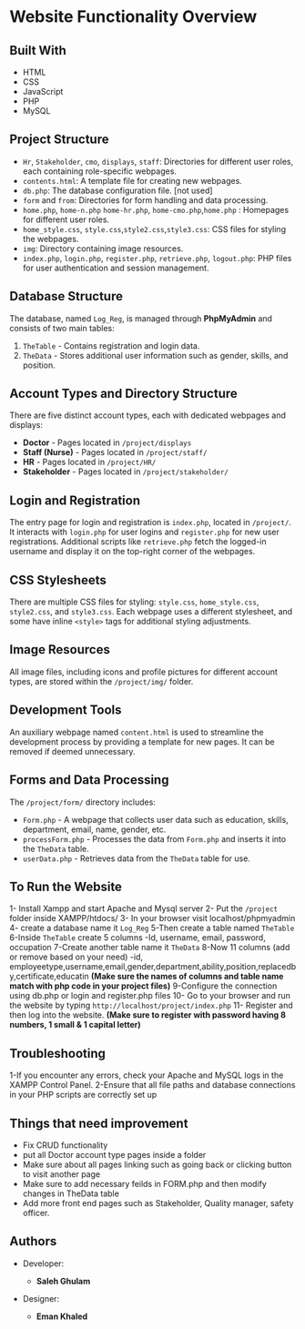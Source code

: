 # Website Functionality Overview



## Built With
- HTML
- CSS
- JavaScript
- PHP
- MySQL

## Project Structure
- `Hr`, `Stakeholder`, `cmo`, `displays`, `staff`: Directories for different user roles, each containing role-specific webpages.
- `contents.html`: A template file for creating new webpages.
- `db.php`: The database configuration file. [not used]
- `form` and `from`: Directories for form handling and data processing.
- `home.php`, `home-n.php` `home-hr.php`, `home-cmo.php`,`home.php` : Homepages for different user roles.
- `home_style.css`, `style.css`,`style2.css`,`style3.css`: CSS files for styling the webpages.
- `img`: Directory containing image resources.
- `index.php`, `login.php`, `register.php`, `retrieve.php`, `logout.php`: PHP files for user authentication and session management.

## Database Structure
The database, named `Log_Reg`, is managed through **PhpMyAdmin** and consists of two main tables:
1. `TheTable` - Contains registration and login data.
2. `TheData` - Stores additional user information such as gender, skills, and position.

## Account Types and Directory Structure
There are five distinct account types, each with dedicated webpages and displays:
- **Doctor** - Pages located in `/project/displays`
- **Staff (Nurse)** - Pages located in `/project/staff/`
- **HR** - Pages located in `/project/HR/`
- **Stakeholder** - Pages located in `/project/stakeholder/`

## Login and Registration
The entry page for login and registration is `index.php`, located in `/project/`. It interacts with `login.php` for user logins and `register.php` for new user registrations. Additional scripts like `retrieve.php` fetch the logged-in username and display it on the top-right corner of the webpages.

## CSS Stylesheets
There are multiple CSS files for styling: `style.css`, `home_style.css`, `style2.css`, and `style3.css`. Each webpage uses a different stylesheet, and some have inline `<style>` tags for additional styling adjustments.

## Image Resources
All image files, including icons and profile pictures for different account types, are stored within the `/project/img/` folder.

## Development Tools
An auxiliary webpage named `content.html` is used to streamline the development process by providing a template for new pages. It can be removed if deemed unnecessary.

## Forms and Data Processing
The `/project/form/` directory includes:
- `Form.php` - A webpage that collects user data such as education, skills, department, email, name, gender, etc.
- `processForm.php` - Processes the data from `Form.php` and inserts it into the `TheData` table.
- `userData.php` - Retrieves data from the `TheData` table for use.


## To Run the Website
1- Install Xampp and start Apache and Mysql server
2- Put the `/project` folder inside XAMPP/htdocs/
3- In your browser visit localhost/phpmyadmin
4- create a database name it `Log_Reg`
5-Then create a table named `TheTable`
6-Inside `TheTable` create 5 columns
    -Id, username, email, password, occupation
7-Create another table name it `TheData`
8-Now 11 columns (add or remove based on your need)
    -id, employeetype,username,email,gender,department,ability,position,replacedby,certificate,educatin
**(Make sure the names of columns and table name match with php code in your project files)**
9-Configure the connection using db.php or login and register.php files
10- Go to your browser and run the website by typing `http://localhost/project/index.php`
11- Register and then log into the website. 
**(Make sure to register with password having 8 numbers, 1 small & 1 capital letter)**

## Troubleshooting
1-If you encounter any errors, check your Apache and MySQL logs in the XAMPP Control Panel.
2-Ensure that all file paths and database connections in your PHP scripts are correctly set up

## Things that need improvement
- Fix CRUD functionality
- put all Doctor account type pages inside a folder 
- Make sure about all pages linking such as going back or clicking button to visit another page
- Make sure to add necessary feilds in FORM.php and then modify changes in TheData table
- Add more front end pages such as Stakeholder, Quality manager, safety officer.



## Authors
- Developer:
    - **Saleh Ghulam**
    
- Designer:
    - **Eman Khaled**

